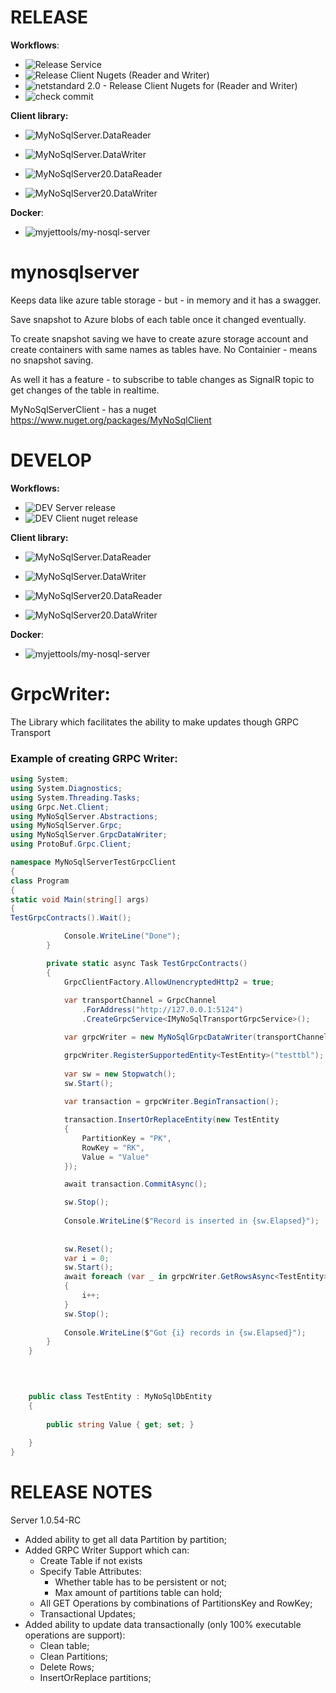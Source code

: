 
# RELEASE

**Workflows**:
* ![Release Service](https://github.com/MyJetTools/MyNoSqlServer/workflows/Release%20Server/badge.svg)
* ![Release Client Nugets (Reader and Writer)](https://github.com/MyJetTools/MyNoSqlServer/workflows/Release%20Client%20Nugets%20(Reader%20and%20Writer)/badge.svg)
* ![netstandard 2.0 - Release Client Nugets for  (Reader and Writer)](https://github.com/MyJetTools/MyNoSqlServer/workflows/netstandard%202.0%20-%20Release%20Client%20Nugets%20for%20%20(Reader%20and%20Writer)/badge.svg)
* ![check commit](https://github.com/MyJetTools/MyNoSqlServer/workflows/check%20commit/badge.svg)


**Client library:** 
* ![MyNoSqlServer.DataReader](https://img.shields.io/nuget/v/MyNoSqlServer.DataReader?label=MyNoSqlServer.DataReader&style=social)
* ![MyNoSqlServer.DataWriter](https://img.shields.io/nuget/v/MyNoSqlServer.DataWriter?label=MyNoSqlServer.DataWriter&style=social)

* ![MyNoSqlServer20.DataReader](https://img.shields.io/nuget/v/MyNoSqlServer20.DataReader?label=MyNoSqlServer20.DataReader&style=social)
* ![MyNoSqlServer20.DataWriter](https://img.shields.io/nuget/v/MyNoSqlServer20.DataWriter?label=MyNoSqlServer20.DataWriter&style=social)

**Docker**:
* ![myjettools/my-nosql-server](https://img.shields.io/docker/v/myjettools/my-nosql-server?label=myjettools%2Fmy-nosql-server&style=flat-square)


# mynosqlserver



Keeps data like azure table storage - but - in memory and it has a swagger.

Save snapshot to Azure blobs of each table once it changed eventually.

To create snapshot saving we have to create azure storage account and create containers with same names as tables have. No Containier - means no snapshot saving.

As well it has a feature - to subscribe to table changes as SignalR topic to get changes of the table in realtime.


MyNoSqlServerClient - has a nuget https://www.nuget.org/packages/MyNoSqlClient


# DEVELOP

**Workflows:**
* ![DEV Server release](https://github.com/MyJetTools/MyNoSqlServer/workflows/DEV%20Server%20release/badge.svg)
* ![DEV Client nuget release](https://github.com/MyJetTools/MyNoSqlServer/workflows/DEV%20Client%20nuget%20release/badge.svg)

**Client library:** 
* ![MyNoSqlServer.DataReader](https://img.shields.io/nuget/v/MyNoSqlServer.DataReader.dev?label=MyNoSqlServer.DataReader.dev&style=social)
* ![MyNoSqlServer.DataWriter](https://img.shields.io/nuget/v/MyNoSqlServer.DataWriter.dev?label=MyNoSqlServer.DataWriter.dev&style=social)

* ![MyNoSqlServer20.DataReader](https://img.shields.io/nuget/v/MyNoSqlServer20.DataReader.dev?label=MyNoSqlServer20.DataReader.dev&style=social)
* ![MyNoSqlServer20.DataWriter](https://img.shields.io/nuget/v/MyNoSqlServer20.DataWriter.dev?label=MyNoSqlServer20.DataWriter.dev&style=social)

**Docker**:
* ![myjettools/my-nosql-server](https://img.shields.io/docker/v/myjettools/my-nosql-server-dev?label=myjettools%2Fmy-nosql-server-dev&style=flat-square)


# GrpcWriter:

The Library which facilitates the ability to make updates though GRPC Transport

### Example of creating GRPC Writer:

```csharp        
using System;
using System.Diagnostics;
using System.Threading.Tasks;
using Grpc.Net.Client;
using MyNoSqlServer.Abstractions;
using MyNoSqlServer.Grpc;
using MyNoSqlServer.GrpcDataWriter;
using ProtoBuf.Grpc.Client;

namespace MyNoSqlServerTestGrpcClient
{
class Program
{
static void Main(string[] args)
{
TestGrpcContracts().Wait();

            Console.WriteLine("Done");
        }

        private static async Task TestGrpcContracts()
        {
            GrpcClientFactory.AllowUnencryptedHttp2 = true;
            
            var transportChannel = GrpcChannel
                .ForAddress("http://127.0.0.1:5124")
                .CreateGrpcService<IMyNoSqlTransportGrpcService>();

            var grpcWriter = new MyNoSqlGrpcDataWriter(transportChannel);

            grpcWriter.RegisterSupportedEntity<TestEntity>("testtbl");
  
            var sw = new Stopwatch();
            sw.Start();
            
            var transaction = grpcWriter.BeginTransaction();

            transaction.InsertOrReplaceEntity(new TestEntity
            {
                PartitionKey = "PK",
                RowKey = "RK",
                Value = "Value"
            });

            await transaction.CommitAsync();

            sw.Stop();
            
            Console.WriteLine($"Record is inserted in {sw.Elapsed}");
            
            
            sw.Reset();
            var i = 0;
            sw.Start();
            await foreach (var _ in grpcWriter.GetRowsAsync<TestEntity>())
            {
                i++;
            }
            sw.Stop();
            
            Console.WriteLine($"Got {i} records in {sw.Elapsed}");
        }
    }
    
    


    public class TestEntity : MyNoSqlDbEntity
    {
        
        public string Value { get; set; }
        
    }
}

```


# RELEASE NOTES

Server 1.0.54-RC

* Added ability to get all data Partition by partition;
* Added GRPC Writer Support which can:
  * Create Table if not exists
  * Specify Table Attributes:
    * Whether table has to be persistent or not;
    * Max amount of partitions table can hold;
  * All GET Operations by combinations of PartitionsKey and RowKey;
  * Transactional Updates;
* Added ability to update data transactionally (only 100% executable operations are support):
  * Clean table;
  * Clean Partitions;
  * Delete Rows;
  * InsertOrReplace partitions;


